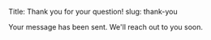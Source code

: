 Title: Thank you for your question!
slug: thank-you

Your message has been sent. We'll reach out to you soon.